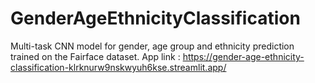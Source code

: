 # GenderAgeEthnicityClassification
Multi-task CNN model for gender, age group and ethnicity prediction trained on the Fairface dataset.
App link : https://gender-age-ethnicity-classification-klrknurw9nskwyuh6kse.streamlit.app/
